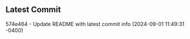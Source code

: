 
## Latest Commit
574e464 - Update README with latest commit info (2024-09-01 11:49:31 -0400) <Yunxi-Zhou>
